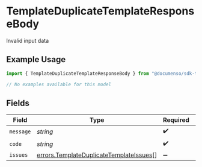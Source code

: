 # TemplateDuplicateTemplateResponseBody

Invalid input data

## Example Usage

```typescript
import { TemplateDuplicateTemplateResponseBody } from "@documenso/sdk-typescript/models/errors";

// No examples available for this model
```

## Fields

| Field                                                                                              | Type                                                                                               | Required                                                                                           | Description                                                                                        |
| -------------------------------------------------------------------------------------------------- | -------------------------------------------------------------------------------------------------- | -------------------------------------------------------------------------------------------------- | -------------------------------------------------------------------------------------------------- |
| `message`                                                                                          | *string*                                                                                           | :heavy_check_mark:                                                                                 | N/A                                                                                                |
| `code`                                                                                             | *string*                                                                                           | :heavy_check_mark:                                                                                 | N/A                                                                                                |
| `issues`                                                                                           | [errors.TemplateDuplicateTemplateIssues](../../models/errors/templateduplicatetemplateissues.md)[] | :heavy_minus_sign:                                                                                 | N/A                                                                                                |